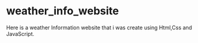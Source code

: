 # weather_info_website
Here is a weather Information website that i was create using Html,Css and JavaScript.
